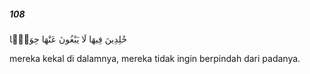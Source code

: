 ##### 108

<span class="ayah">خَٰلِدِينَ فِيهَا لَا يَبْغُونَ عَنْهَا حِوَلًۭا</span>

<span class="ayah_translation">mereka kekal di dalamnya, mereka tidak ingin berpindah dari padanya.</span>
